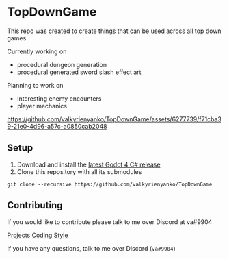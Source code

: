 # TopDownGame
This repo was created to create things that can be used across all top down games.

Currently working on
- procedural dungeon generation
- procedural generated sword slash effect art

Planning to work on
- interesting enemy encounters
- player mechanics

https://github.com/valkyrienyanko/TopDownGame/assets/6277739/f71cba39-21e0-4d96-a57c-a0850cab2048

## Setup
1. Download and install the [latest Godot 4 C# release](https://godotengine.org/)
2. Clone this repository with all its submodules
```
git clone --recursive https://github.com/valkyrienyanko/TopDownGame
```

## Contributing
If you would like to contribute please talk to me over Discord at va#9904

[Projects Coding Style](https://github.com/Valks-Games/sankari/wiki/Code-Style)

If you have any questions, talk to me over Discord (`va#9904`)
